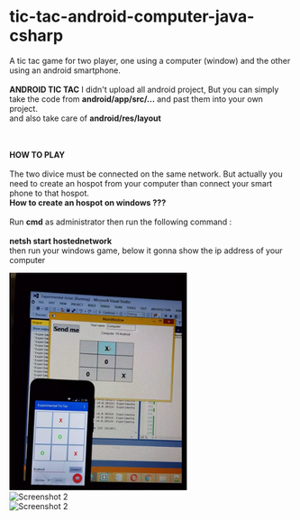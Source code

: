 # tic-tac-android-computer-java-csharp
A tic tac game for two player, one using a computer (window) and the other using an android smartphone.<br><br>
<b>ANDROID TIC TAC</b>
I didn't upload all android project, But you can simply take the code from <b>android/app/src/...</b> and past them into your own project.<br>
and also take care of <b>android/res/layout</b><br><br><br>

<b>HOW TO PLAY</b><br><br>
The two divice must be connected on the same network. But actually you need to create an hospot from your computer than connect your smart phone to that hospot.<br>
<b>How to create an hospot on windows ??? </b><br><br>
Run <b>cmd</b> as administrator then run the following command :<br><br>
<b>netsh start hostednetwork</b><br>
then run your windows game, below it gonna show the ip address of your computer<br>

![Screenshot 2](https://github.com/pmutshipayi/tic-tac-android-computer-java-csharp/blob/master/screenshot/Capture.PNG?raw=true "Optional Title")<br>
![Screenshot 2](https://github.com/pmutshipayi/tic-tac-android-computer-java-csharp/blob/master/screenshot/Capture.PNG1?raw=true "Optional Title")<br>
![Screenshot 2](https://github.com/pmutshipayi/tic-tac-android-computer-java-csharp/blob/master/screenshot/Capture.PNG2?raw=true "Optional Title")
